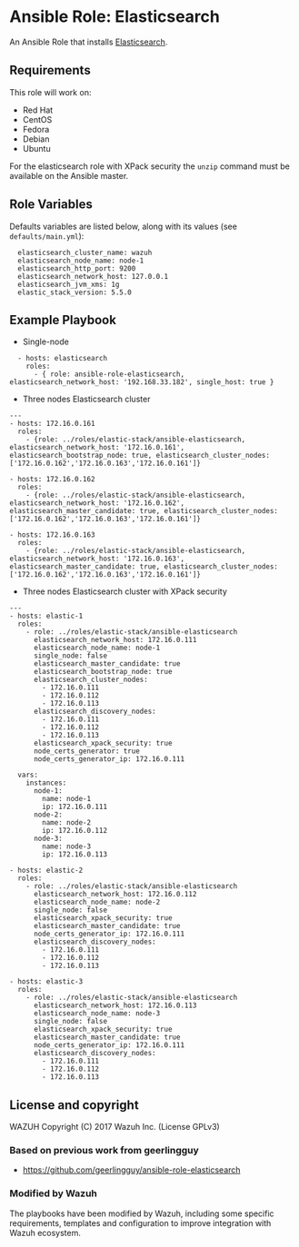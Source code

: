 Ansible Role: Elasticsearch
===========================

An Ansible Role that installs [Elasticsearch](https://www.elastic.co/products/elasticsearch).

Requirements
------------

This role will work on:
 * Red Hat
 * CentOS
 * Fedora
 * Debian
 * Ubuntu
 
For the elasticsearch role with XPack security the `unzip` command must be available on the Ansible master.

Role Variables
--------------

Defaults variables are listed below, along with its values (see `defaults/main.yml`):

```
  elasticsearch_cluster_name: wazuh
  elasticsearch_node_name: node-1
  elasticsearch_http_port: 9200
  elasticsearch_network_host: 127.0.0.1
  elasticsearch_jvm_xms: 1g
  elastic_stack_version: 5.5.0
```

Example Playbook
----------------

- Single-node
```
  - hosts: elasticsearch
    roles:
      - { role: ansible-role-elasticsearch, elasticsearch_network_host: '192.168.33.182', single_host: true }
```

- Three nodes Elasticsearch cluster
```
---
- hosts: 172.16.0.161
  roles:
    - {role: ../roles/elastic-stack/ansible-elasticsearch, elasticsearch_network_host: '172.16.0.161', elasticsearch_bootstrap_node: true, elasticsearch_cluster_nodes: ['172.16.0.162','172.16.0.163','172.16.0.161']}

- hosts: 172.16.0.162
  roles:
    - {role: ../roles/elastic-stack/ansible-elasticsearch, elasticsearch_network_host: '172.16.0.162', elasticsearch_master_candidate: true, elasticsearch_cluster_nodes: ['172.16.0.162','172.16.0.163','172.16.0.161']}

- hosts: 172.16.0.163
  roles:
    - {role: ../roles/elastic-stack/ansible-elasticsearch, elasticsearch_network_host: '172.16.0.163', elasticsearch_master_candidate: true, elasticsearch_cluster_nodes: ['172.16.0.162','172.16.0.163','172.16.0.161']}
```

- Three nodes Elasticsearch cluster with XPack security
```
---
- hosts: elastic-1
  roles:
    - role: ../roles/elastic-stack/ansible-elasticsearch
      elasticsearch_network_host: 172.16.0.111
      elasticsearch_node_name: node-1
      single_node: false
      elasticsearch_master_candidate: true
      elasticsearch_bootstrap_node: true
      elasticsearch_cluster_nodes:
        - 172.16.0.111
        - 172.16.0.112
        - 172.16.0.113
      elasticsearch_discovery_nodes:
        - 172.16.0.111
        - 172.16.0.112
        - 172.16.0.113
      elasticsearch_xpack_security: true
      node_certs_generator: true
      node_certs_generator_ip: 172.16.0.111

  vars:
    instances:
      node-1:
        name: node-1
        ip: 172.16.0.111
      node-2:
        name: node-2
        ip: 172.16.0.112
      node-3:
        name: node-3
        ip: 172.16.0.113

- hosts: elastic-2
  roles:
    - role: ../roles/elastic-stack/ansible-elasticsearch
      elasticsearch_network_host: 172.16.0.112
      elasticsearch_node_name: node-2
      single_node: false
      elasticsearch_xpack_security: true
      elasticsearch_master_candidate: true
      node_certs_generator_ip: 172.16.0.111
      elasticsearch_discovery_nodes:
        - 172.16.0.111
        - 172.16.0.112
        - 172.16.0.113

- hosts: elastic-3
  roles:
    - role: ../roles/elastic-stack/ansible-elasticsearch
      elasticsearch_network_host: 172.16.0.113
      elasticsearch_node_name: node-3
      single_node: false
      elasticsearch_xpack_security: true
      elasticsearch_master_candidate: true
      node_certs_generator_ip: 172.16.0.111
      elasticsearch_discovery_nodes:
        - 172.16.0.111
        - 172.16.0.112
        - 172.16.0.113

```


License and copyright
---------------------

WAZUH Copyright (C) 2017 Wazuh Inc. (License GPLv3)

### Based on previous work from geerlingguy

 - https://github.com/geerlingguy/ansible-role-elasticsearch

### Modified by Wazuh

The playbooks have been modified by Wazuh, including some specific requirements, templates and configuration to improve integration with Wazuh ecosystem.
